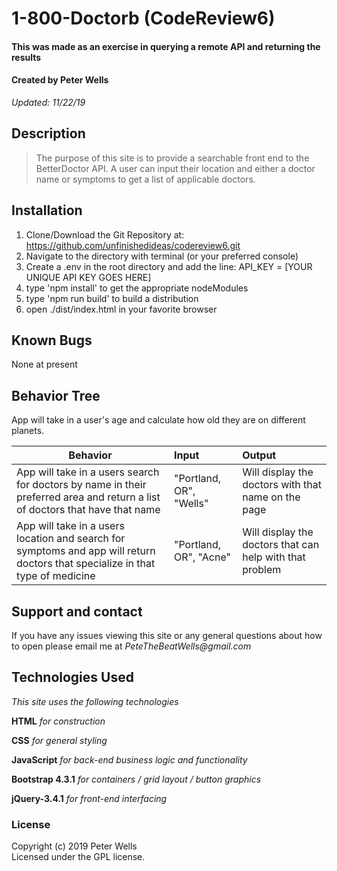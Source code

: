 # 1-800-Doctorb (CodeReview6)
#### This was made as an exercise in querying a remote API and returning the results
#### Created by Peter Wells
 _Updated: 11/22/19_

## Description

>The purpose of this site is to provide a searchable front end to the BetterDoctor API. A user can input their location and either a doctor name or symptoms to get a list of applicable doctors.

## Installation

1. Clone/Download the Git Repository at: https://github.com/unfinishedideas/codereview6.git
2. Navigate to the directory with terminal (or your preferred console)
3. Create a .env in the root directory and add the line: API_KEY = [YOUR UNIQUE API KEY GOES HERE]
4. type 'npm install' to get the appropriate nodeModules
5. type 'npm run build' to build a distribution
6. open ./dist/index.html in your favorite browser

## Known Bugs

None at present

## Behavior Tree

App will take in a user's age and calculate how old they are on different planets.

| Behavior      | Input        | Output  |
| ------------- |:-------------| :-----  |
| App will take in a users search for doctors by name in their preferred area and return a list of doctors that have that name | "Portland, OR", "Wells" | Will display the doctors with that name on the page |
| App will take in a users location and search for symptoms and app will return doctors that specialize in that type of medicine | "Portland, OR", "Acne" | Will display the doctors that can help with that problem |


## Support and contact

If you have any issues viewing this site or any general questions about how to open please email me at
_PeteTheBeatWells@gmail.com_

## Technologies Used

_This site uses the following technologies_

 **HTML**
 _for construction_

 **CSS**
_for general styling_

**JavaScript**
_for back-end business logic and functionality_

**Bootstrap 4.3.1**
_for containers / grid layout / button graphics_

**jQuery-3.4.1**
_for front-end interfacing_

### License
Copyright (c) 2019 Peter Wells  
Licensed under the GPL license.
